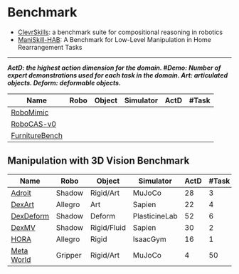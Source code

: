 # Benchmark

- [ClevrSkills](https://arxiv.org/abs/2411.09052): a benchmark suite for compositional reasoning  in robotics
- [ManiSkill-HAB](https://arxiv.org/abs/2412.13211): A Benchmark for Low-Level Manipulation in Home Rearrangement Tasks



---

***ActD: the highest action dimension for the domain. #Demo: Number of expert demonstrations used for each task in the domain. Art: articulated objects. Deform: deformable objects.***

| Name                                                         | Robo | Object | Simulator | ActD | #Task |
| ------------------------------------------------------------ | ---- | ------ | --------- | ---- | ----- |
| [RoboMimic](https://robomimic.github.io/)                    |      |        |           |      |       |
| [RoboCAS-v0](https://github.com/notFoundThisPerson/RoboCAS-v0) |      |        |           |      |       |
| [FurnitureBench](https://clvrai.github.io/furniture-bench/)  |      |        |           |      |       |



## Manipulation with 3D Vision Benchmark

| Name                                           | Robo    | Object      | Simulator     | ActD | #Task | #Demo |
| ---------------------------------------------- | ------- | ----------- | ------------- | ---- | ----- | ----- |
| [Adroit](https://arxiv.org/abs/1709.10087)     | Shadow  | Rigid/Art   | MuJoCo        | 28   | 3     | 10    |
| [DexArt](https://arxiv.org/abs/2305.05706)     | Allegro | Art         | Sapien        | 22   | 4     | 100   |
| [DexDeform](https://arxiv.org/abs/2304.03223)  | Shadow  | Deform      | PlasticineLab | 52   | 6     | 10    |
| [DexMV](https://arxiv.org/abs/2108.05877)      | Shadow  | Rigid/Fluid | Sapien        | 30   | 2     | 10    |
| [HORA](https://arxiv.org/abs/2210.04887)       | Allegro | Rigid       | IsaacGym      | 16   | 1     | 100   |
| [Meta World](https://arxiv.org/abs/1910.10897) | Gripper | Rigid/Art   | MuJoCo        | 4    | 50    | 10    |

